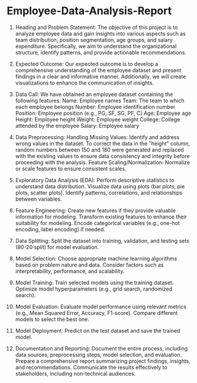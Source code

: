 # Employee-Data-Analysis-Report

1. Heading and Problem Statement:
The objective of this project is to analyze employee data and gain insights into various aspects such as team distribution, position segmentation, age groups, and salary expenditure. Specifically, we aim to understand the organizational structure, identify patterns, and provide actionable recommendations.


2. Expected Outcome:
Our expected outcome is to develop a comprehensive understanding of the employee dataset and present findings in a clear and informative manner. Additionally, we will create visualizations to enhance the communication of insights.



3. Data Call:
We have obtained an employee dataset containing the following features:
Name: Employee names
Team: The team to which each employee belongs
Number: Employee identification number
Position: Employee position (e.g., PG, SF, SG, PF, C)
Age: Employee age
Height: Employee height
Weight: Employee weight
College: College attended by the employee
Salary: Employee salary


4. Data Preprocessing:
Handling Missing Values:
Identify and address wrong values in the dataset.
To correct the data in the "height" column, random numbers between 150 and 180 were generated and replaced with the existing values to ensure data consistency and integrity before proceeding with the analysis.
Feature Scaling/Normalization:
Normalize or scale features to ensure consistent scales.



6. Exploratory Data Analysis (EDA):
Perform descriptive statistics to understand data distribution.
Visualize data using plots (bar plots, pie plots, scatter plots).
Identify patterns, correlations, and relationships between variables.



8. Feature Engineering:
Create new features if they provide valuable information for modeling.
Transform existing features to enhance their suitability for modeling.
Encode categorical variables (e.g., one-hot encoding, label encoding) if needed.


9. Data Splitting:
Split the dataset into training, validation, and testing sets (80-20 split) for model evaluation.



11. Model Selection:
Choose appropriate machine learning algorithms based on problem nature and data.
Consider factors such as interpretability, performance, and scalability.



13. Model Training:
Train selected models using the training dataset.
Optimize model hyperparameters (e.g., grid search, randomized search).



15. Model Evaluation:
Evaluate model performance using relevant metrics (e.g., Mean Squared Error, Accuracy, F1-score).
Compare different models to select the best one.

16. Model Deployment:
Predict on the test dataset and save the trained model.



18. Documentation and Reporting:
Document the entire process, including data sources, preprocessing steps, model selection, and evaluation.
Prepare a comprehensive report summarizing project findings, insights, and recommendations.
Communicate the results effectively to stakeholders, including non-technical audiences.
